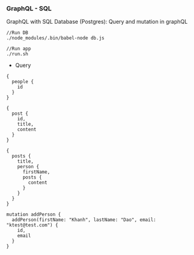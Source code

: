 ### GraphQL - SQL

GraphQL with SQL Database (Postgres): Query and mutation in graphQL

```
//Run DB
./node_modules/.bin/babel-node db.js

//Run app
./run.sh

```


* Query

```
{
  people {
    id
  }
}

{
  post {
    id,
    title,
    content
  }
}

{
  posts {
    title,
    person {
      firstName,
      posts {
        content
      }
    }
  }
}

mutation addPerson {
  addPerson(firstName: "Khanh", lastName: "Dao", email: "ktest@test.com") {
    id,
    email
  }
}

```

